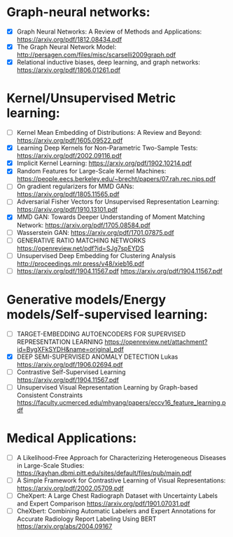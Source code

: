 # Graph-neural networks:
- [X] Graph Neural Networks: A Review of Methods and Applications: https://arxiv.org/pdf/1812.08434.pdf
- [X] The Graph Neural Network Model: http://persagen.com/files/misc/scarselli2009graph.pdf
- [X] Relational inductive biases, deep learning, and graph networks: https://arxiv.org/pdf/1806.01261.pdf

# Kernel/Unsupervised Metric learning:
- [ ] Kernel Mean Embedding of Distributions: A Review and Beyond: https://arxiv.org/pdf/1605.09522.pdf
- [X] Learning Deep Kernels for Non-Parametric Two-Sample Tests: https://arxiv.org/pdf/2002.09116.pdf
- [X] Implicit Kernel Learning: https://arxiv.org/pdf/1902.10214.pdf
- [X] Random Features for Large-Scale Kernel Machines: https://people.eecs.berkeley.edu/~brecht/papers/07.rah.rec.nips.pdf
- [ ] On gradient regularizers for MMD GANs: https://arxiv.org/pdf/1805.11565.pdf
- [ ] Adversarial Fisher Vectors for Unsupervised Representation Learning: https://arxiv.org/pdf/1910.13101.pdf
- [X] MMD GAN: Towards Deeper Understanding of Moment Matching Network: https://arxiv.org/pdf/1705.08584.pdf
- [ ] Wasserstein GAN: https://arxiv.org/pdf/1701.07875.pdf
- [ ] GENERATIVE RATIO MATCHING NETWORKS https://openreview.net/pdf?id=SJg7spEYDS
- [ ] Unsupervised Deep Embedding for Clustering Analysis http://proceedings.mlr.press/v48/xieb16.pdf
- [ ] https://arxiv.org/pdf/1904.11567.pdf https://arxiv.org/pdf/1904.11567.pdf

# Generative models/Energy models/Self-supervised learning:
- [ ] TARGET-EMBEDDING AUTOENCODERS FOR SUPERVISED REPRESENTATION LEARNING https://openreview.net/attachment?id=BygXFkSYDH&name=original_pdf
- [X] DEEP SEMI-SUPERVISED ANOMALY DETECTION Lukas https://arxiv.org/pdf/1906.02694.pdf
- [ ] Contrastive Self-Supervised Learning https://arxiv.org/pdf/1904.11567.pdf
- [ ] Unsupervised Visual Representation Learning by Graph-based Consistent Constraints https://faculty.ucmerced.edu/mhyang/papers/eccv16_feature_learning.pdf

# Medical Applications:
- [ ] A Likelihood-Free Approach for Characterizing Heterogeneous Diseases in Large-Scale Studies: https://kayhan.dbmi.pitt.edu/sites/default/files/pub/main.pdf
- [ ] A Simple Framework for Contrastive Learning of Visual Representations: https://arxiv.org/pdf/2002.05709.pdf
- [ ] CheXpert: A Large Chest Radiograph Dataset with Uncertainty Labels and Expert Comparison https://arxiv.org/pdf/1901.07031.pdf
- [ ] CheXbert: Combining Automatic Labelers and Expert Annotations for Accurate Radiology Report Labeling Using BERT https://arxiv.org/abs/2004.09167
